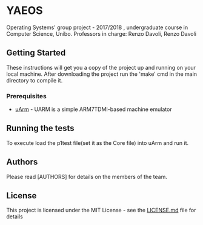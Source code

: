 # YAEOS

Operating Systems' group project - 2017/2018 , undergraduate course in Computer Science, Unibo. Professors in charge: Renzo Davoli, Renzo Davoli

## Getting Started

These instructions will get you a copy of the project up and running on your local machine.
After downloading the project run the 'make' cmd in the main directory to compile it.


### Prerequisites

* [uArm](https://github.com/mellotanica/uARM) - UARM is a simple ARM7TDMI-based machine emulator

## Running the tests

To execute load the p1test file(set it as the Core file) into uArm and run it.

## Authors

Please read [AUTHORS] for details on the members of the team.

## License

This project is licensed under the MIT License - see the [LICENSE.md](LICENSE) file for details
